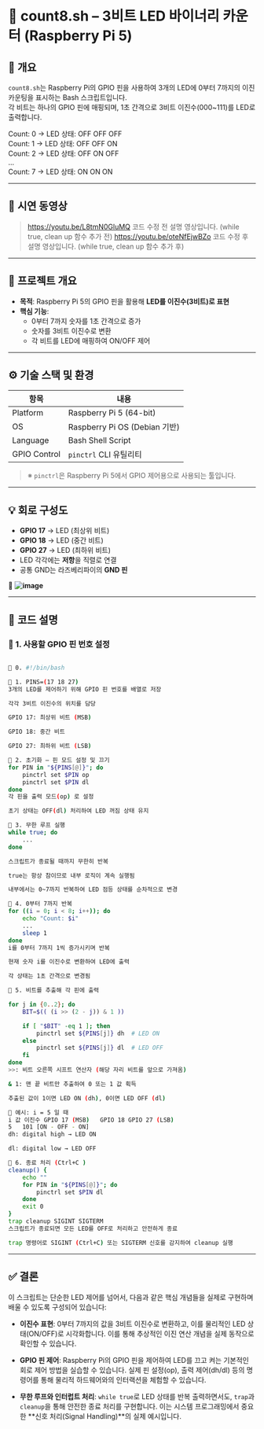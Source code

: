 # 🧠 count8.sh – 3비트 LED 바이너리 카운터 (Raspberry Pi 5)

## 📝 개요

`count8.sh`는 Raspberry Pi의 GPIO 핀을 사용하여 3개의 LED에 0부터 7까지의 이진 카운팅을 표시하는 Bash 스크립트입니다.  
각 비트는 하나의 GPIO 핀에 매핑되며, 1초 간격으로 3비트 이진수(000~111)를 LED로 출력합니다.


Count: 0 → LED 상태: OFF OFF OFF  
Count: 1 → LED 상태: OFF OFF ON  
Count: 2 → LED 상태: OFF ON OFF  
...  
Count: 7 → LED 상태: ON ON ON  
  

---
## 🔴 시연 동영상
> https://youtu.be/L8tmN0GluMQ  코드 수정 전 설명 영상입니다. (while true, clean up 함수 추가 전) 
> https://youtu.be/oteNfEjwBZo  코드 수정 후 설명 영상입니다. (while true, clean up 함수 추가 후) 

---  
 

## 📌 프로젝트 개요

- **목적**: Raspberry Pi 5의 GPIO 핀을 활용해 **LED를 이진수(3비트)로 표현**
- **핵심 기능**:
  - 0부터 7까지 숫자를 1초 간격으로 증가
  - 숫자를 3비트 이진수로 변환
  - 각 비트를 LED에 매핑하여 ON/OFF 제어

---

## ⚙️ 기술 스택 및 환경

| 항목             | 내용                       |
|------------------|----------------------------|
| Platform         | Raspberry Pi 5 (64-bit)    |
| OS               | Raspberry Pi OS (Debian 기반) |
| Language         | Bash Shell Script          |
| GPIO Control     | `pinctrl` CLI 유틸리티     |

> ※ `pinctrl`은 Raspberry Pi 5에서 GPIO 제어용으로 사용되는 툴입니다.

---

## 💡 회로 구성도

- **GPIO 17** → LED (최상위 비트)  
- **GPIO 18** → LED (중간 비트)  
- **GPIO 27** → LED (최하위 비트)   
- LED 각각에는 **저항**을 직렬로 연결  
- 공통 GND는 라즈베리파이의 **GND 핀**  

📸 **![image](https://github.com/user-attachments/assets/a3ee14e2-00fb-4a51-bd81-8fb8d52e6c55)**


---

## 🔧 코드 설명

### 🔹 1. 사용할 GPIO 핀 번호 설정

```bash

🔹 0. #!/bin/bash  

🔹 1. PINS=(17 18 27)
3개의 LED를 제어하기 위해 GPIO 핀 번호를 배열로 저장

각각 3비트 이진수의 위치를 담당

GPIO 17: 최상위 비트 (MSB)

GPIO 18: 중간 비트

GPIO 27: 최하위 비트 (LSB)

🔹 2. 초기화 – 핀 모드 설정 및 끄기
for PIN in "${PINS[@]}"; do  
    pinctrl set $PIN op  
    pinctrl set $PIN dl  
done
각 핀을 출력 모드(op) 로 설정

초기 상태는 OFF(dl) 처리하여 LED 꺼짐 상태 유지

🔹 3. 무한 루프 실행
while true; do
    ...
done

스크립트가 종료될 때까지 무한히 반복

true는 항상 참이므로 내부 로직이 계속 실행됨

내부에서는 0~7까지 반복하여 LED 점등 상태를 순차적으로 변경

🔹 4. 0부터 7까지 반복
for ((i = 0; i < 8; i++)); do  
    echo "Count: $i"  
    ...
    sleep 1  
done
i를 0부터 7까지 1씩 증가시키며 반복

현재 숫자 i를 이진수로 변환하여 LED에 출력

각 상태는 1초 간격으로 변경됨

🔹 5. 비트를 추출해 각 핀에 출력

for j in {0..2}; do  
    BIT=$(( (i >> (2 - j)) & 1 ))

    if [ "$BIT" -eq 1 ]; then  
        pinctrl set ${PINS[j]} dh  # LED ON  
    else  
        pinctrl set ${PINS[j]} dl  # LED OFF  
    fi  
done
>>: 비트 오른쪽 시프트 연산자 (해당 자리 비트를 앞으로 가져옴)

& 1: 맨 끝 비트만 추출하여 0 또는 1 값 획득

추출된 값이 1이면 LED ON (dh), 0이면 LED OFF (dl)

🔸 예시: i = 5 일 때
i 값	이진수	GPIO 17 (MSB)	GPIO 18	GPIO 27 (LSB)
5	101	[ON	- OFF - ON]
dh: digital high → LED ON

dl: digital low → LED OFF

🔹 6. 종료 처리 (Ctrl+C )
cleanup() {
    echo ""
    for PIN in "${PINS[@]}"; do
        pinctrl set $PIN dl
    done
    exit 0
}
trap cleanup SIGINT SIGTERM
스크립트가 종료되면 모든 LED를 OFF로 처리하고 안전하게 종료

trap 명령어로 SIGINT (Ctrl+C) 또는 SIGTERM 신호를 감지하여 cleanup 실행
```

---
## ✅ 결론

이 스크립트는 단순한 LED 제어를 넘어서, 다음과 같은 핵심 개념들을 실제로 구현하며 배울 수 있도록 구성되어 있습니다:

- **이진수 표현**: 0부터 7까지의 값을 3비트 이진수로 변환하고, 이를 물리적인 LED 상태(ON/OFF)로 시각화합니다. 이를 통해 추상적인 이진 연산 개념을 실제 동작으로 확인할 수 있습니다.

- **GPIO 핀 제어**: Raspberry Pi의 GPIO 핀을 제어하여 LED를 끄고 켜는 기본적인 회로 제어 방법을 실습할 수 있습니다. 실제 핀 설정(op), 출력 제어(dh/dl) 등의 명령어를 통해 물리적 하드웨어와의 인터랙션을 체험할 수 있습니다.

- **무한 루프와 인터럽트 처리**: `while true`로 LED 상태를 반복 출력하면서도, `trap`과 `cleanup`을 통해 안전한 종료 처리를 구현합니다. 이는 시스템 프로그래밍에서 중요한 **신호 처리(Signal Handling)**의 실제 예시입니다.

